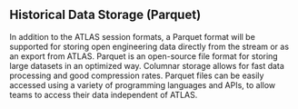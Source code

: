 ## Historical Data Storage (Parquet)
In addition to the ATLAS session formats, a Parquet format will be supported for storing
open engineering data directly from the stream or as an export from ATLAS.
Parquet is an open-source file format for storing large datasets in an optimized way. 
Columnar storage allows for fast data processing and good compression rates. Parquet 
files can be easily accessed using a variety of programming languages and APIs, to allow
teams to access their data independent of ATLAS.